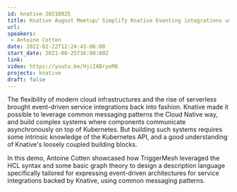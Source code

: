 ```yaml
---
id: knative-20210825
title: Knative August Meetup/ Simplify Knative Eventing integrations using TriggerMesh Language 
url: 
speakers:
 - Antoine Cotten
date: 2022-02-22T12:24:43-06:00
start_date: 2021-08-25T16:00:00Z
link:  
video: https://youtu.be/HjiIABryoM8
projects: knative
draft: false
---
```


The flexibility of modern cloud infrastructures and the rise of serverless brought event-driven service integrations back into fashion. Knative made it possible to leverage common messaging patterns the Cloud Native way, and build complex systems where components communicate asynchronously on top of Kubernetes. But building such systems requires some intrinsic knowledge of the Kubernetes API, and a good understanding of Knative's loosely coupled building blocks. 

In this demo, Antoine Cotten showcased how TriggerMesh leveraged the HCL syntax and some basic graph theory to design a description language specifically tailored for expressing event-driven architectures for service integrations backed by Knative, using common messaging patterns.

